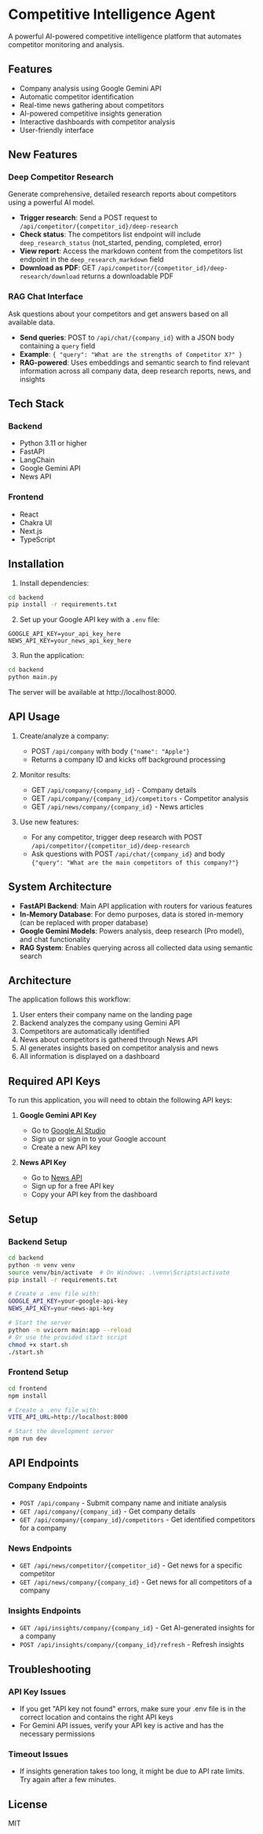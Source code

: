 # Competitive Intelligence Agent

A powerful AI-powered competitive intelligence platform that automates competitor monitoring and analysis.

## Features

- Company analysis using Google Gemini API
- Automatic competitor identification
- Real-time news gathering about competitors
- AI-powered competitive insights generation
- Interactive dashboards with competitor analysis
- User-friendly interface

## New Features

### Deep Competitor Research
Generate comprehensive, detailed research reports about competitors using a powerful AI model.

- **Trigger research**: Send a POST request to `/api/competitor/{competitor_id}/deep-research`
- **Check status**: The competitors list endpoint will include `deep_research_status` (not_started, pending, completed, error)
- **View report**: Access the markdown content from the competitors list endpoint in the `deep_research_markdown` field
- **Download as PDF**: GET `/api/competitor/{competitor_id}/deep-research/download` returns a downloadable PDF

### RAG Chat Interface
Ask questions about your competitors and get answers based on all available data.

- **Send queries**: POST to `/api/chat/{company_id}` with a JSON body containing a `query` field
- **Example**: `{ "query": "What are the strengths of Competitor X?" }`
- **RAG-powered**: Uses embeddings and semantic search to find relevant information across all company data, deep research reports, news, and insights

## Tech Stack

### Backend
- Python 3.11 or higher
- FastAPI
- LangChain
- Google Gemini API
- News API

### Frontend
- React
- Chakra UI
- Next.js
- TypeScript

## Installation

1. Install dependencies:
```bash
cd backend
pip install -r requirements.txt
```

2. Set up your Google API key with a `.env` file:
```
GOOGLE_API_KEY=your_api_key_here
NEWS_API_KEY=your_news_api_key_here
```

3. Run the application:
```bash
cd backend
python main.py
```

The server will be available at http://localhost:8000.

## API Usage

1. Create/analyze a company:
   - POST `/api/company` with body `{"name": "Apple"}`
   - Returns a company ID and kicks off background processing

2. Monitor results:
   - GET `/api/company/{company_id}` - Company details
   - GET `/api/company/{company_id}/competitors` - Competitor analysis
   - GET `/api/news/company/{company_id}` - News articles

3. Use new features:
   - For any competitor, trigger deep research with POST `/api/competitor/{competitor_id}/deep-research`
   - Ask questions with POST `/api/chat/{company_id}` and body `{"query": "What are the main competitors of this company?"}`

## System Architecture

- **FastAPI Backend**: Main API application with routers for various features
- **In-Memory Database**: For demo purposes, data is stored in-memory (can be replaced with proper database)
- **Google Gemini Models**: Powers analysis, deep research (Pro model), and chat functionality
- **RAG System**: Enables querying across all collected data using semantic search

## Architecture

The application follows this workflow:
1. User enters their company name on the landing page
2. Backend analyzes the company using Gemini API
3. Competitors are automatically identified
4. News about competitors is gathered through News API
5. AI generates insights based on competitor analysis and news
6. All information is displayed on a dashboard

## Required API Keys

To run this application, you will need to obtain the following API keys:

1. **Google Gemini API Key**
   - Go to [Google AI Studio](https://ai.google.dev/)
   - Sign up or sign in to your Google account
   - Create a new API key

2. **News API Key**
   - Go to [News API](https://newsapi.org/)
   - Sign up for a free API key
   - Copy your API key from the dashboard

## Setup

### Backend Setup
```bash
cd backend
python -m venv venv
source venv/bin/activate  # On Windows: .\venv\Scripts\activate
pip install -r requirements.txt

# Create a .env file with:
GOOGLE_API_KEY=your-google-api-key
NEWS_API_KEY=your-news-api-key

# Start the server
python -m uvicorn main:app --reload
# Or use the provided start script
chmod +x start.sh
./start.sh
```

### Frontend Setup
```bash
cd frontend
npm install

# Create a .env file with:
VITE_API_URL=http://localhost:8000

# Start the development server
npm run dev
```

## API Endpoints

### Company Endpoints
- `POST /api/company` - Submit company name and initiate analysis
- `GET /api/company/{company_id}` - Get company details
- `GET /api/company/{company_id}/competitors` - Get identified competitors for a company

### News Endpoints
- `GET /api/news/competitor/{competitor_id}` - Get news for a specific competitor
- `GET /api/news/company/{company_id}` - Get news for all competitors of a company

### Insights Endpoints
- `GET /api/insights/company/{company_id}` - Get AI-generated insights for a company
- `POST /api/insights/company/{company_id}/refresh` - Refresh insights

## Troubleshooting

### API Key Issues
- If you get "API key not found" errors, make sure your .env file is in the correct location and contains the right API keys
- For Gemini API issues, verify your API key is active and has the necessary permissions

### Timeout Issues
- If insights generation takes too long, it might be due to API rate limits. Try again after a few minutes.

## License

MIT 